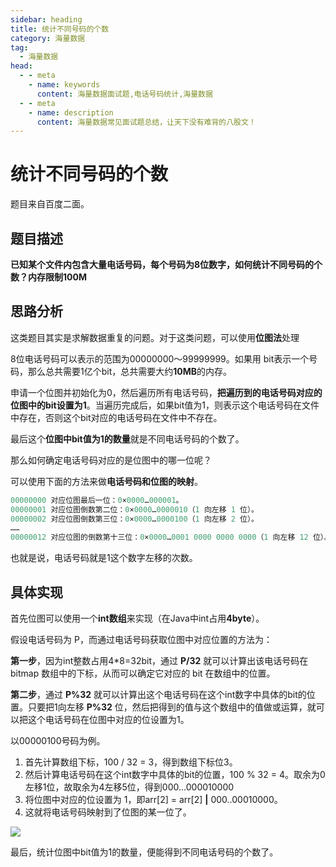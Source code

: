 ```yaml
---
sidebar: heading
title: 统计不同号码的个数
category: 海量数据
tag:
  - 海量数据
head:
  - - meta
    - name: keywords
      content: 海量数据面试题,电话号码统计,海量数据
  - - meta
    - name: description
      content: 海量数据常见面试题总结，让天下没有难背的八股文！
---
```


# 统计不同号码的个数

题目来自百度二面。

## 题目描述

**已知某个文件内包含大量电话号码，每个号码为8位数字，如何统计不同号码的个数？内存限制100M**

## 思路分析

这类题目其实是求解数据重复的问题。对于这类问题，可以使用**位图法**处理

8位电话号码可以表示的范围为00000000～99999999。如果用 bit表示一个号码，那么总共需要1亿个bit，总共需要大约**10MB**的内存。

申请一个位图并初始化为0，然后遍历所有电话号码，**把遍历到的电话号码对应的位图中的bit设置为1**。当遍历完成后，如果bit值为1，则表示这个电话号码在文件中存在，否则这个bit对应的电话号码在文件中不存在。

最后这个**位图中bit值为1的数量**就是不同电话号码的个数了。

那么如何确定电话号码对应的是位图中的哪一位呢？

可以使用下面的方法来做**电话号码和位图的映射**。

```java
00000000 对应位图最后一位：0×0000…000001。
00000001 对应位图倒数第二位：0×0000…0000010（1 向左移 1 位）。
00000002 对应位图倒数第三位：0×0000…0000100（1 向左移 2 位）。
……
00000012 对应位图的倒数第十三位：0×0000…0001 0000 0000 0000（1 向左移 12 位）。
```

也就是说，电话号码就是1这个数字左移的次数。

## 具体实现

首先位图可以使用一个**int数组**来实现（在Java中int占用**4byte**）。

假设电话号码为 P，而通过电话号码获取位图中对应位置的方法为：

**第一步**，因为int整数占用4*8=32bit，通过 **P/32** 就可以计算出该电话号码在 bitmap 数组中的下标，从而可以确定它对应的 bit 在数组中的位置。

**第二步**，通过 **P%32** 就可以计算出这个电话号码在这个int数字中具体的bit的位置。只要把1向左移 **P%32** 位，然后把得到的值与这个数组中的值做或运算，就可以把这个电话号码在位图中对应的位设置为1。

以00000100号码为例。

1. 首先计算数组下标，100 / 32 = 3，得到数组下标位3。
2. 然后计算电话号码在这个int数字中具体的bit的位置，100 % 32 = 4。取余为0左移1位，故取余为4左移5位，得到000...000010000
3. 将位图中对应的位设置为 1，即arr[2] = arr[2] **|** 000..00010000。
4. 这就将电话号码映射到了位图的某一位了。

![](http://img.topjavaer.cn/img/20220423094735.png)

最后，统计位图中bit值为1的数量，便能得到不同电话号码的个数了。



